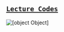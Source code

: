 ## [`Lecture Codes`](https://github.com/rajneeshkumar146/pepcoding-Batches/tree/master/2021/FJP3/lecture_001) 

![[object Object]](https://socialify.git.ci/thatbeautifuldream/pepcoding-dsa/image?language=1&name=1&theme=Dark)
